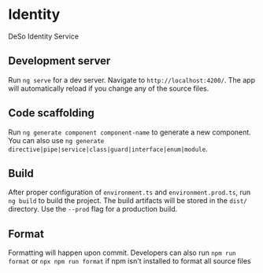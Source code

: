 # Identity

DeSo Identity Service

## Development server

Run `ng serve` for a dev server. Navigate to `http://localhost:4200/`. The app will automatically reload if you change any of the source files.

## Code scaffolding

Run `ng generate component component-name` to generate a new component. You can also use `ng generate directive|pipe|service|class|guard|interface|enum|module`.

## Build

After proper configuration of `environment.ts` and `environment.prod.ts`, run `ng build` to build the project. The build artifacts will be stored in the `dist/` directory. Use the `--prod` flag for a production build.

## Format

Formatting will happen upon commit. Developers can also run `npm run format` or `npx npm run format` if npm isn't installed to format all source files

